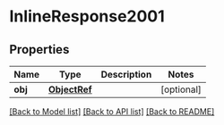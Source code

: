 # InlineResponse2001

## Properties
Name | Type | Description | Notes
------------ | ------------- | ------------- | -------------
**obj** | [**ObjectRef**](ObjectRef.md) |  | [optional] 

[[Back to Model list]](../README.md#documentation-for-models) [[Back to API list]](../README.md#documentation-for-api-endpoints) [[Back to README]](../README.md)

